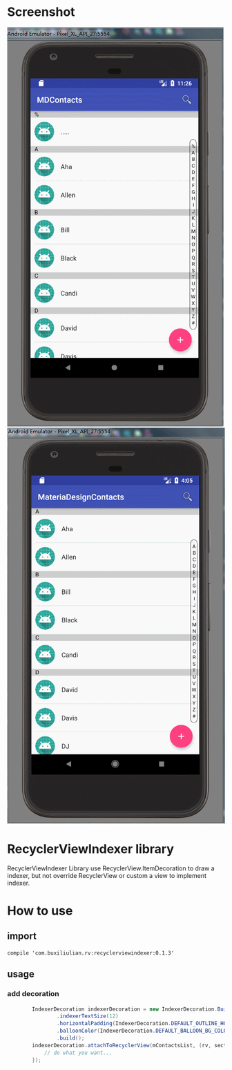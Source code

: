 # Screenshot
![indexer](https://github.com/buxiliulian/RecyclerViewIndexerExample/blob/master/screenshots/indexer.gif)
![alphabet_indexer](https://github.com/buxiliulian/RecyclerViewIndexerExample/blob/master/screenshots/alphabet_indexer.gif)

# RecyclerViewIndexer library
RecyclerViewIndexer Library use RecyclerView.ItemDecoration to draw a indexer, but not override RecyclerView
or custom a view to implement indexer.

# How to use
## import
```
compile 'com.buxiliulian.rv:recyclerviewindexer:0.1.3'
```
## usage

### add decoration
```java
        IndexerDecoration indexerDecoration = new IndexerDecoration.Builder(this, ContactsIndexer.DEFAULT_INDEXER_CHARACTERS)
                .indexerTextSize(12)
                .horizontalPadding(IndexerDecoration.DEFAULT_OUTLINE_HORIZONTAL_PADDING_DP)
                .balloonColor(IndexerDecoration.DEFAULT_BALLOON_BG_COLOR)
                .build();
        indexerDecoration.attachToRecyclerView(mContactsList, (rv, sectionIndex) -> {
            // do what you want...
        });
```


